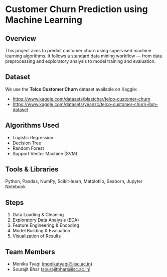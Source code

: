 # Customer Churn Prediction using Machine Learning

## Overview
This project aims to predict customer churn using supervised machine learning algorithms.
It follows a standard data mining workflow — from data preprocessing and exploratory analysis
to model training and evaluation.

## Dataset
We use the **Telco Customer Churn** dataset available on Kaggle:

- https://www.kaggle.com/datasets/blastchar/telco-customer-churn
- https://www.kaggle.com/datasets/yeanzc/telco-customer-churn-ibm-dataset

## Algorithms Used
- Logistic Regression
- Decision Tree
- Random Forest
- Support Vector Machine (SVM)

## Tools & Libraries
Python, Pandas, NumPy, Scikit-learn, Matplotlib, Seaborn, Jupyter Notebook

## Steps
1. Data Loading & Cleaning
2. Exploratory Data Analysis (EDA)
3. Feature Engineering & Encoding
4. Model Building & Evaluation
5. Visualization of Results

## Team Members
- Monika Tyagi (monikatyagi@iisc.ac.in)
- Sourajit Bhar (sourajitbhar@iisc.ac.in)
